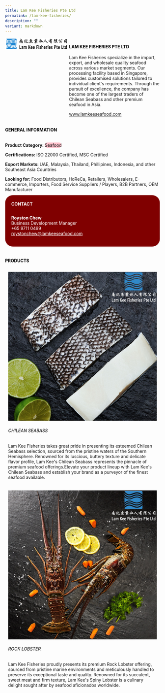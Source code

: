 ```yaml
---
title: Lam Kee Fisheries Pte Ltd
permalink: /lam-kee-fisheries/
description: ""
variant: markdown
---
```

<div class="flex-paragraph">
	<div style="display: flex; flex-wrap: wrap;" class="flex-container">
		<div style="flex: 1 1 40%; display: block;" class="card sgds">
			<img src="/images/Lam%20Kee%20Fisheries/lam_kee_fisheries_logo.png">
		</div>
		<div style="flex: 1 1 58%; display: block; margin-left: 3px" class="card-sgds">
			<h4 style="text-transform: uppercase; color: black;"><b>Lam Kee Fisheries Pte Ltd</b></h4>
			<p>Lam Kee Fisheries specialize in the import, export, and wholesale quality seafood across various market segments.  Our processing facility based in Singapore, provides customised solutions tailored to individual client's requirements. Through the pursuit of excellence, the company has become one of the largest traders of Chilean Seabass and other premium seafood in Asia.</p>
			<p><a target="_blank" href="https://www.lamkeeseafood.com">www.lamkeeseafood.com</a></p>
		</div>
	</div>
</div>

<h4 style="text-transform: uppercase; color: black;">
	<b>General Information</b>
</h4>
<div style="display: flex; flex-wrap: wrap;" class="flex-container">
	<div style="flex: 1 1 65%; display: block; align-self: stretch" class="card sgds">
		<div class="flex-paragraph">
			<p>
				<b>Product Category: </b>
				<span style="background-color: pink; border-radius: 10px;">Seafood</span>
			</p>
			<p>
				<b>Certifications: </b>ISO 22000 Certified, MSC Certified
			</p>
			<p>
				<b>Export Markets: </b>UAE, Malaysia, Thailand, Phillipines, Indonesia, and other Southeast Asia Countries
			</p>
			<p style="margin-bottom: 10px;">
				<b>Looking for: </b>Food Distributors, HoReCa, Retailers, Wholesalers, E-commerce, Importers, Food Service Suppliers / Players, B2B Partners, OEM Manufacturer
			</p>
		</div>
	</div>
	<div style="flex: 1 1 35%; padding: 10px; display: block; background-color: maroon; border-radius: 25px; align-self: center;" class="card sgds">
		<h4 style="color: white; margin-top: 10px; margin-left: 10px;">CONTACT</h4>
		<div class="flex-paragraph">
			<p style="padding: 10px; color: white;">
				<b>Royston Chew</b>
				<br>Business Development Manager<br>+65 9711 0499<br>
				<a style="color: white;" href="mailto:roystonchew@lamkeeseafood.com">roystonchew@lamkeeseafood.com</a>
			</p>
		</div>
	</div>
</div>
<br>
<h4 style="text-transform: uppercase; color: black;">
	<b>Products</b>
</h4>
<div style="display: flex; flex-wrap: wrap;">
	<div style="flex: 1 1 47%; margin: 10px; display: block;" class="card sgds">
		<div style="display: block;" class="flex-image">
			<img src="/images/Lam%20Kee%20Fisheries/lam_kee_fisheries_product_01.jpg">
		</div>
		<div class="flex-paragraph">
			<h6 style="text-transform: uppercase; color: black;">Chilean Seabass</h6>
			<p>Lam Kee Fisheries takes great pride in presenting its esteemed Chilean Seabass selection, sourced from the pristine waters of the Southern Hemisphere. Renowned for its luscious, buttery texture and delicate flavor profile, Lam Kee's Chilean Seabass represents the pinnacle of premium seafood offerings.Elevate your product lineup with Lam Kee's Chilean Seabass and establish your brand as a purveyor of the finest seafood available.</p>
		</div>
	</div>
	<div style="flex: 1 1 47%; margin: 10px; display: block;" class="card sgds">
		<div style="display: block;" class="flex-image">
			<img src="/images/Lam%20Kee%20Fisheries/lam_kee_fisheries_product_02.jpg">
		</div>
		<div class="flex-paragraph">
			<h6 style="text-transform: uppercase; color: black;">Rock Lobster</h6>
			<p>Lam Kee Fisheries proudly presents its premium Rock Lobster offering, sourced from pristine marine environments and meticulously handled to preserve its exceptional taste and quality. Renowned for its succulent, sweet meat and firm texture, Lam Kee's Spiny Lobster is a culinary delight sought after by seafood aficionados worldwide.</p>
		</div>
	</div>
</div>